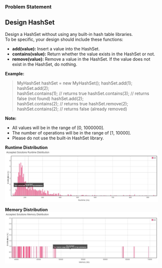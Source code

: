 <h3>Problem Statement</h3>

<h2>Design HashSet</h2>
Design a HashSet without using any built-in hash table libraries.<br>
To be specific, your design should include these functions:

- **add(value):** Insert a value into the HashSet.
- **contains(value):** Return whether the value exists in the HashSet or not.
- **remove(value):** Remove a value in the HashSet. If the value does not exist in the HashSet, do nothing.

**Example:<br>**

> MyHashSet hashSet = new MyHashSet();
> hashSet.add(1);         
> hashSet.add(2);         
> hashSet.contains(1);    // returns true
> hashSet.contains(3);    // returns false (not found)
> hashSet.add(2);          
> hashSet.contains(2);    // returns true
> hashSet.remove(2);          
> hashSet.contains(2);    // returns false (already removed)

__Note:__

* All values will be in the range of [0, 1000000].
* The number of operations will be in the range of [1, 10000].
* Please do not use the built-in HashSet library.

__Runtime Distribution__<br>
![SNIP](RuntimeDay2.JPG)

__Memory Distribution__<br>
![SNIP](MemoryDay2.JPG)
